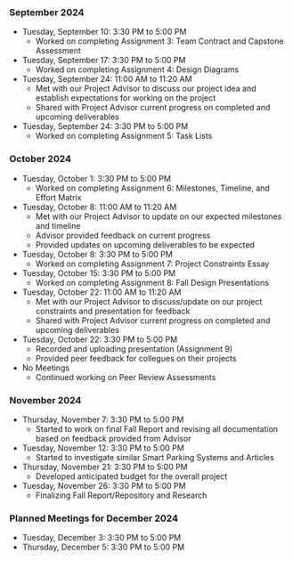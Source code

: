 ### September 2024
- Tuesday, September 10: 3:30 PM to 5:00 PM
  - Worked on completing Assignment 3: Team Contract and Capstone Assessment  
- Tuesday, September 17: 3:30 PM to 5:00 PM
  - Worked on completing Assignment 4: Design Diagrams
- Tuesday, September 24: 11:00 AM to 11:20 AM
  - Met with our Project Advisor to discuss our project idea and establish expectations for working on the project
  - Shared with Project Advisor current progress on completed and upcoming deliverables
- Tuesday, September 24: 3:30 PM to 5:00 PM
  - Worked on completing Assignment 5: Task Lists

### October 2024
- Tuesday, October 1: 3:30 PM to 5:00 PM
  - Worked on completing Assignment 6: Milestones, Timeline, and Effort Matrix
- Tuesday, October 8: 11:00 AM to 11:20 AM
  - Met with our Project Advisor to update on our expected milestones and timeline
  - Advisor provided feedback on current progress
  - Provided updates on upcoming deliverables to be expected
- Tuesday, October 8: 3:30 PM to 5:00 PM
  - Worked on completing Assignment 7: Project Constraints Essay  
- Tuesday, October 15: 3:30 PM to 5:00 PM
  - Worked on completing Assignment 8: Fall Design Presentations
- Tuesday, October 22: 11:00 AM to 11:20 AM
  - Met with our Project Advisor to discuss/update on our project constraints and presentation for feedback
  - Shared with Project Advisor current progress on completed and upcoming deliverables 
- Tuesday, October 22: 3:30 PM to 5:00 PM
  - Recorded and uploading presentation (Assignment 9)
  - Provided peer feedback for collegues on their projects
- No Meetings
  - Continued working on Peer Review Assessments

### November 2024
- Thursday, November 7: 3:30 PM to 5:00 PM
  - Started to work on final Fall Report and revising all documentation based on feedback provided from Advisor  
- Tuesday, November 12: 3:30 PM to 5:00 PM
  - Started to investigate similar Smart Parking Systems and Articles
- Thursday, November 21: 3:30 PM to 5:00 PM
  - Developed anticipated budget for the overall project
- Tuesday, November 26: 3:30 PM to 5:00 PM
  - Finalizing Fall Report/Repository and Research 

### Planned Meetings for December 2024
- Tuesday, December 3: 3:30 PM to 5:00 PM  
- Thursday, December 5: 3:30 PM to 5:00 PM  
